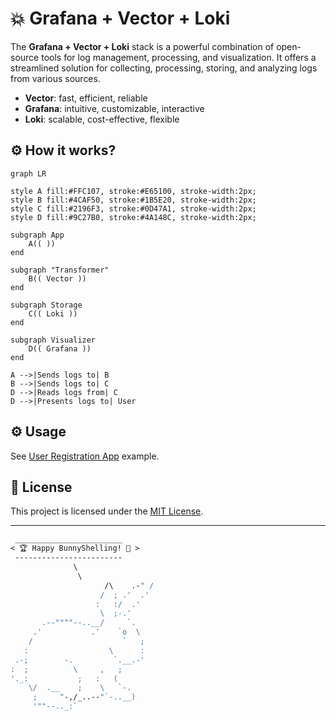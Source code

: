 # 💥 Grafana + Vector + Loki

The **Grafana + Vector + Loki** stack is a powerful combination of open-source tools for log management, processing, and visualization. It offers a streamlined solution for collecting, processing, storing, and analyzing logs from various sources.

- **Vector**: fast, efficient, reliable
- **Grafana**: intuitive, customizable, interactive
- **Loki**: scalable, cost-effective, flexible

## ⚙️  How it works?

```mermaid
graph LR

style A fill:#FFC107, stroke:#E65100, stroke-width:2px;
style B fill:#4CAF50, stroke:#1B5E20, stroke-width:2px;
style C fill:#2196F3, stroke:#0D47A1, stroke-width:2px;
style D fill:#9C27B0, stroke:#4A148C, stroke-width:2px;

subgraph App
    A(( ))
end

subgraph "Transformer"
    B(( Vector ))
end

subgraph Storage
    C(( Loki ))
end

subgraph Visualizer
    D(( Grafana ))
end

A -->|Sends logs to| B
B -->|Sends logs to| C
D -->|Reads logs from| C
D -->|Presents logs to| User
```

## ⚙️  Usage
See [User Registration App](../../../examples/user_registration_app) example.

## 📄 License
This project is licensed under the [MIT License](../../../LICENSE).

---

```ocaml
 ________________________
< 🏆 Happy BunnyShelling! 🚀 >
 ------------------------
              \
               \   
                     /\    .-" /
                    /  ; .'  .' 
                   :   :/  .'   
                    \  ;-.'     
       .--""""--..__/     `.    
     .'           .'    `o  \   
    /                    `   ;  
   :                  \      :  
 .-;        -.         `.__.-'  
:  ;          \     ,   ;       
'._:           ;   :   (        
    \/  .__    ;    \   `-.     
     ;     "-,/_..--"`-..__)    
     '""--.._:`
```
